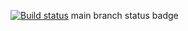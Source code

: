 [![Build status](https://ci.appveyor.com/api/projects/status/2bc15q0axxwpjgul?svg=true)](https://ci.appveyor.com/project/drswap/autotesting-6-0)
main branch status badge
